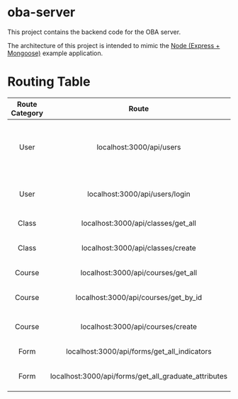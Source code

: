 # oba-server

This project contains the backend code for the OBA server.

The architecture of this project is intended to mimic the [Node (Express + Mongoose)](https://github.com/gothinkster/node-express-realworld-example-app) example application.

# Routing Table
| Route Category |                         Route                        | Request Type |                              Desc                              |
|:--------------:|:----------------------------------------------------:|:------------:|:--------------------------------------------------------------:|
|      User      |               localhost:3000/api/users               |      GET     | Registers a user and returns a JWT web token in response body. |
|      User      |            localhost:3000/api/users/login            |     POST     |       Logs in the user using token based authentication.       |
|      Class     |          localhost:3000/api/classes/get_all          |      GET     |                        Gets all classes.                       |
|      Class     |           localhost:3000/api/classes/create          |     POST     |             Creates a class(instance) of a course.             |
|     Course     |          localhost:3000/api/courses/get_all          |      GET     |                        Gets all courses.                       |
|     Course     |         localhost:3000/api/courses/get_by_id         |      GET     |                 Gets a course by the ObjectId.                 |
|     Course     |           localhost:3000/api/courses/create          |     POST     |                    Creates a UNIQUE course.                    |
|      Form      |      localhost:3000/api/forms/get_all_indicators     |      GET     |                     Returns all indicators.                    |
|      Form      | localhost:3000/api/forms/get_all_graduate_attributes |      GET     |                Returns all graduate attributes.                |

